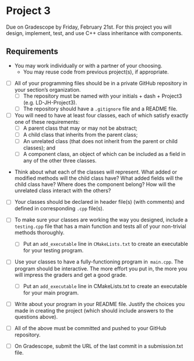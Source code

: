 # Project 3
Due on Gradescope by Friday, February 21st.
For this project you will design, implement, test, and use C++ class inheritance with components.

## Requirements
- You may work individually or with a partner of your choosing.
    - You may reuse code from previous project(s), if appropriate.
    
- [ ] All of your programming files should be in a private GitHub repository in your section’s organization.
    - [ ]  The repository must be named with your initials + dash + Project3 (e.g. LD-JH-Project3).
    - [ ]  The repository should have a `.gitignore` file and a README file.
    
- [ ]  You will need to have at least four classes, each of which satisfy exactly one of these requirements:
    - [ ]  A parent class that may or may not be abstract;
    - [ ]  A child class that inherits from the parent class;
    - [ ]  An unrelated class (that does not inherit from the parent or child classes); and
    - [ ]  A component class, an object of which can be included as a field in any of the other three classes.
    
- Think about what each of the classes will represent. 
What added or modified methods will the child class have? 
What added fields will the child class have? 
Where does the component belong? 
How will the unrelated class interact with the others?

- [ ]  Your classes should be declared in header file(s) (with comments) and defined in corresponding `.cpp` file(s).

- [ ]  To make sure your classes are working the way you designed, include a `testing.cpp` file that has a main function 
and tests all of your non-trivial methods thoroughly.
    - [ ]  Put an `add_executable` line in `CMakeLists.txt` to create an executable for your testing program.
    
- [ ]  Use your classes to have a fully-functioning program in` main.cpp`. The program should be interactive.
The more effort you put in, the more you will impress the graders and get a good grade.
    - [ ]  Put an `add_executable` line in CMakeLists.txt to create an executable for your main program.
    
- [ ]  Write about your program in your README file. Justify the choices you made in creating the project
(which should include answers to the questions above).

- [ ] All of the above must be committed and pushed to your GitHub repository.

- [ ]  On Gradescope, submit the URL of the last commit in a submission.txt file.